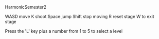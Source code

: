 HarmonicSemester2

WASD move
K shoot
Space jump
Shift stop moving
R reset stage
W to exit stage

Press the 'L' key plus a number from 1 to 5 to select a level
